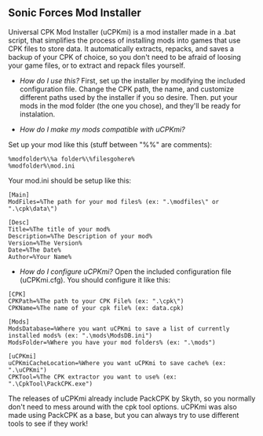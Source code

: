 ## Sonic Forces Mod Installer

Universal CPK Mod Installer (uCPKmi) is a mod installer made in a .bat script, that simplifies the process of installing mods into games that use CPK files to store data.
It automatically extracts, repacks, and saves a backup of your CPK of choice, so you don't need to be afraid of loosing your game files, or to extract and repack files yourself.

- *How do I use this?*
First, set up the installer by modifying the included configuration file. Change the CPK path, the name, and customize different paths used by the installer if you so desire. Then. put your mods in the mod folder (the one you chose), and they'll be ready for instalation.

- *How do I make my mods compatible with uCPKmi?*

Set up your mod like this (stuff between "%%" are comments):
```
%modfolder%\%a folder%\%filesgohere%
%modfolder%\mod.ini
```
Your mod.ini should be setup like this:
```
[Main]
ModFiles=%The path for your mod files% (ex: ".\modfiles\" or ".\cpk\data\")

[Desc]
Title=%The title of your mod%
Description=%The Description of your mod%
Version=%The Version%
Date=%The Date%
Author=%Your Name%
```
- *How do I configure uCPKmi?*
Open the included configuration file (uCPKmi.cfg). You should configure it like this:
```
[CPK]
CPKPath=%The path to your CPK File% (ex: ".\cpk\")
CPKName=%The name of your cpk file% (ex: data.cpk)

[Mods]
ModsDatabase=%Where you want uCPKmi to save a list of currently installed mods% (ex: ".\mods\ModsDB.ini")
ModsFolder=%Where you have your mod folders% (ex: ".\mods")

[uCPKmi]
uCPKmiCacheLocation=%Where you want uCPKmi to save cache% (ex: ".\uCPKmi")
CPKTool=%The CPK extractor you want to use% (ex: ".\CpkTool\PackCPK.exe")
```
The releases of uCPKmi already include PackCPK by Skyth, so you normally don't need to mess around with the cpk tool options. uCPKmi was also made using PackCPK as a base, but you can always try to use different tools to see if they work!
